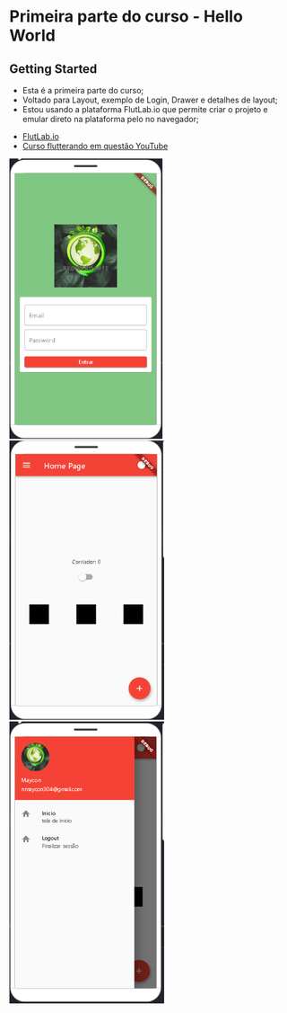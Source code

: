 # Primeira parte do curso - Hello World

## Getting Started

* Esta é a primeira parte do curso;
* Voltado para Layout, exemplo de Login, Drawer e detalhes de layout;
* Estou usando a plataforma FlutLab.io que permite criar o projeto e emular direto na plataforma pelo no navegador;

- [FlutLab.io](https://flutlab.io/)
- [Curso flutterando em questão YouTube](https://www.youtube.com/watch?v=XeUiJJN0vsE&list=PLlBnICoI-g-d-J57QIz6Tx5xtUDGQdBFB&ab_channel=Flutterando)

<img src='lib/curso_fluterando_login.PNG'>
<img src='lib/curso_fluterando_home.PNG'>
<img src='lib/curso_fluterando_Drawer.PNG'>



